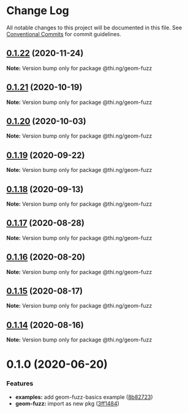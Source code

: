 # Change Log

All notable changes to this project will be documented in this file.
See [Conventional Commits](https://conventionalcommits.org) for commit guidelines.

## [0.1.22](https://github.com/thi-ng/umbrella/compare/@thi.ng/geom-fuzz@0.1.21...@thi.ng/geom-fuzz@0.1.22) (2020-11-24)

**Note:** Version bump only for package @thi.ng/geom-fuzz





## [0.1.21](https://github.com/thi-ng/umbrella/compare/@thi.ng/geom-fuzz@0.1.20...@thi.ng/geom-fuzz@0.1.21) (2020-10-19)

**Note:** Version bump only for package @thi.ng/geom-fuzz





## [0.1.20](https://github.com/thi-ng/umbrella/compare/@thi.ng/geom-fuzz@0.1.19...@thi.ng/geom-fuzz@0.1.20) (2020-10-03)

**Note:** Version bump only for package @thi.ng/geom-fuzz





## [0.1.19](https://github.com/thi-ng/umbrella/compare/@thi.ng/geom-fuzz@0.1.18...@thi.ng/geom-fuzz@0.1.19) (2020-09-22)

**Note:** Version bump only for package @thi.ng/geom-fuzz





## [0.1.18](https://github.com/thi-ng/umbrella/compare/@thi.ng/geom-fuzz@0.1.17...@thi.ng/geom-fuzz@0.1.18) (2020-09-13)

**Note:** Version bump only for package @thi.ng/geom-fuzz





## [0.1.17](https://github.com/thi-ng/umbrella/compare/@thi.ng/geom-fuzz@0.1.16...@thi.ng/geom-fuzz@0.1.17) (2020-08-28)

**Note:** Version bump only for package @thi.ng/geom-fuzz





## [0.1.16](https://github.com/thi-ng/umbrella/compare/@thi.ng/geom-fuzz@0.1.15...@thi.ng/geom-fuzz@0.1.16) (2020-08-20)

**Note:** Version bump only for package @thi.ng/geom-fuzz





## [0.1.15](https://github.com/thi-ng/umbrella/compare/@thi.ng/geom-fuzz@0.1.14...@thi.ng/geom-fuzz@0.1.15) (2020-08-17)

**Note:** Version bump only for package @thi.ng/geom-fuzz





## [0.1.14](https://github.com/thi-ng/umbrella/compare/@thi.ng/geom-fuzz@0.1.13...@thi.ng/geom-fuzz@0.1.14) (2020-08-16)

**Note:** Version bump only for package @thi.ng/geom-fuzz





# 0.1.0 (2020-06-20)


### Features

* **examples:** add geom-fuzz-basics example ([8b82723](https://github.com/thi-ng/umbrella/commit/8b82723c3708c78d5a67376036b661baec8e4ce0))
* **geom-fuzz:** import as new pkg ([3ff1484](https://github.com/thi-ng/umbrella/commit/3ff14848f277bd9dc7b2a009aa0a98d6e1d3df6c))
